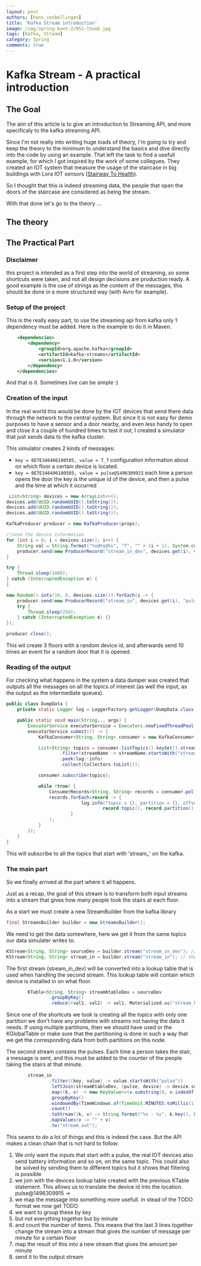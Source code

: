 ```yaml
---
layout: post
authors: [hans_vanbellingen]
title: 'Kafka Stream introduction'
image: /img/spring-boot-2/051-thumb.jpg
tags: [Kafka, Stream]
category: Spring
comments: true
---
```


# Kafka Stream - A practical introduction

##  The Goal

The aim of this article is to give an introduction to Streaming API, and more specificaly to the kafka streaming API.

Since I'm not really into writing huge loads of theory, I'm going to try and keep the theory to the minimum to understand the basics and dive directly into the code by using an example.
That left the task to find a usefull example, for which I got inspired by the work of some collegues. 
They created an IOT system that measure the usage of the staircase in big buildings with Lora IOT sensors ([Stairway To Health](https://ordina-jworks.github.io/iot/2018/03/14/Stairway-To-Health-2.html)).

So I thought that this is indeed streaming data, the people that open the doors of the staircase are considered as being the stream. 

With that done let's go to the theory ... 

## The theory


## The Practical Part
### Disclaimer
this project is intended as a first step into the world of streaming, so some shortcuts were taken, and not all design decisions are production ready. 
A good example is the use of strings as the content of the messages, this should be done in a more structured way (with Avro for example).

### Setup of the project
This is the really easy part, to use the streaming api from kafka only 1 dependency must be added. 
Here is the example to do it in Maven. 
```xml
    <dependencies>
        <dependency>
            <groupId>org.apache.kafka</groupId>
            <artifactId>kafka-streams</artifactId>
            <version>1.1.0</version>
        </dependency>
    </dependencies>
```
And that is it. Sometimes live can be simple :)

### Creation of the input
In the real world this would be done by the IOT devices that send there data through the network to the central system. 
But since it is not easy for demo purposes to have a sensor and a door nearby, and even less handy to open and close it a couple of hundred times to test it out,
I created a simulator that just sends data to the kafka cluster.

This simulator creates 2 kinds of messages:
* `key = 0E7E346406100585, value = T_7`
configuration information about on which floor a certain device is located.
* `key = 0E7E346406100585, value = pulse@1496309915`
each time a person opens the door the key is the unique id of the device, and then a pulse and the time at which it occurred

```java
 List<String> devices = new ArrayList<>();
devices.add(UUID.randomUUID().toString());
devices.add(UUID.randomUUID().toString());
devices.add(UUID.randomUUID().toString());

KafkaProducer producer = new KafkaProducer(props);

//send the device information
for (int i = 0; i < devices.size(); i++) {
    String val = String.format("%s@%s@%s", "T", "" + (i + 1), System.currentTimeMillis());
    producer.send(new ProducerRecord("stream_in_dev", devices.get(i), val));
}

try {
    Thread.sleep(1000);
} catch (InterruptedException e) {
}

new Random().ints(10, 0, devices.size()).forEach(i -> {
    producer.send(new ProducerRecord("stream_in", devices.get(i), "pulse@" + System.currentTimeMillis()));
    try {
        Thread.sleep(250);
    } catch (InterruptedException e) {}
});

producer.close();
```

This wil create 3 floors with a random device id, and afterwards send 10 times an event for a random door that it is opened.



### Reading of the output

For checking what happens in the system a data dumper was created that outputs all the messages on all the topics of interest (as well the input, as the output as the intermediate queues).

```java
public class DumpData {
    private static Logger log = LoggerFactory.getLogger(DumpData.class);

    public static void main(String... args) {
        ExecutorService executorService = Executors.newFixedThreadPool(2);
        executorService.submit(() -> {
            KafkaConsumer<String, String> consumer = new KafkaConsumer<>(defaultProperties("your_client_id"));

            List<String> topics = consumer.listTopics().keySet().stream()
                    .filter(streamName -> streamName.startsWith("stream_"))
                    .peek(log::info)
                    .collect(Collectors.toList());

            consumer.subscribe(topics);

            while (true) {
                ConsumerRecords<String, String> records = consumer.poll(100);
                records.forEach(record -> {
                            log.info("topic = {}, partition = {}, offset = {}, key = {}, value = {}",
                                    record.topic(), record.partition(), record.offset(), record.key(), record.value());
                        }
                );
            }
        });
    }
}
```
This will subscribe to all the topics that start with 'stream_' on the kafka. 

### The main part

So we finally arrived at the part where it all happens. 

Just as a recap, the goal of this stream is to transform both input streams into a stream that gives how many people took the stairs at each floor. 

As a start we must create a new StreamBuilder from the kafka library
```java
final StreamsBuilder builder = new StreamsBuilder();
```

We need to get the data somewhere, here we get it from the same topics our data simulater writes to.
```java
KStream<String, String> sourceDev = builder.stream("stream_in_dev"); // which device is where
KStream<String, String> stream_in = builder.stream("stream_in"); // the pulse messages
```

The first stream (stream_in_dev) will be converted into a lookup table that is used when handling the second stream. 
This lookup table will contain which device is installed in on what floor.
```java
        KTable<String, String> streamKtableDev = sourceDev
                .groupByKey()
                .reduce((val1, val2) -> val1, Materialized.as("stream_ktable_dev"));
```
Since one of the shortcuts we took is creating all the topics with only one partition we don't have any problems with streams not having the data it needs.
If using multiple partitions, then we should have used or the KGlobalTable 
or make sure that the partitioning is done in such a way that we get the corresponding data from both partitions on this node.

The second stream contains the pulses. Each time a person takes the stair, a message is sent, and this must be added to the counter of the people taking the stairs at that minute.
```java
        stream_in
                .filter((key, value) -> value.startsWith("pulse"))
                .leftJoin(streamKtableDev, (pulse, device) -> device.substring(0, device.lastIndexOf('@')).replace('@', '_') + pulse.substring(pulse.indexOf('@')))
                .map((k, v) -> new KeyValue<>(v.substring(0, v.indexOf('@')), v.substring(v.indexOf('@') + 1)))
                .groupByKey()
                .windowedBy(TimeWindows.of(TimeUnit.MINUTES.toMillis(1)))
                .count()
                .toStream((k, v) -> String.format("%s - %s", k.key(), Date.from(Instant.ofEpochMilli(k.window().start()))))
                .mapValues(v -> "" + v)
                .to("stream_out");
```
This seams to do a lot of things and this is indeed the case. But the API makes a clean chain that is not hard to follow. 
1) We only want the inputs that start with a pulse, the real IOT devices also send battery information and so on, on the same topic.
This could also be solved by sending them to different topics but it shows that filtering is possible
2) we join with the devices lookup table created with the previous KTable statement. This allows us to translate the device id into the location.
pulse@1496309915 -> 
3) we map the message into something more usefull. in stead of the TODO format we now get TODO
4) we want to group these by key
5) but not everything together but by minute
6) and count the number of items. 
This means that the last 3 lines together change the stream into a stream that gives the number of message per minute for a certain floor
7) map the result of this into a new stream that gives the amount per minute
8) send it to the output stream
